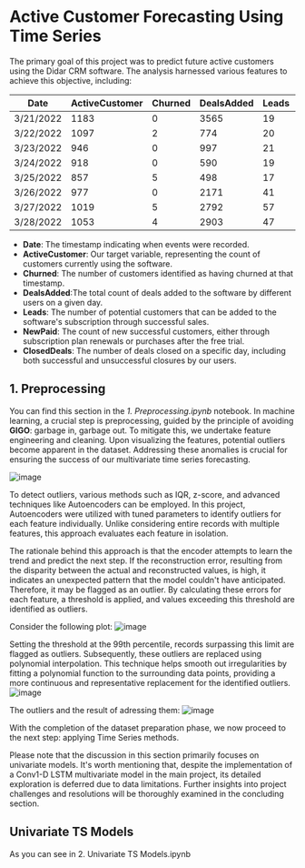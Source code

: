 # Active Customer Forecasting Using Time Series
The primary goal of this project was to predict future active customers using the Didar CRM software. The analysis harnessed various features to achieve this objective, including:

| Date       | ActiveCustomer | Churned | DealsAdded | Leads | NewPaid | ClosedDeals |
|------------|----------------|---------|------------|-------|---------|-------------|
| 3/21/2022  | 1183           | 0       | 3565       | 19    | 1       | 1196        |
| 3/22/2022  | 1097           | 2       | 774        | 20    | 1       | 478         |
| 3/23/2022  | 946            | 0       | 997        | 21    | 1       | 458         |
| 3/24/2022  | 918            | 0       | 590        | 19    | 0       | 370         |
| 3/25/2022  | 857            | 5       | 498        | 17    | 0       | 282         |
| 3/26/2022  | 977            | 0       | 2171       | 41    | 2       | 1765        |
| 3/27/2022  | 1019           | 5       | 2792       | 57    | 0       | 1860        |
| 3/28/2022  | 1053           | 4       | 2903       | 47    | 9       | 2033        |


- **Date**: The timestamp indicating when events were recorded.
- **ActiveCustomer**: Our target variable, representing the count of customers currently using the software.
- **Churned**: The number of customers identified as having churned at that timestamp.
- **DealsAdded**:The total count of deals added to the software by different users on a given day.
- **Leads**: The number of potential customers that can be added to the software's subscription through successful sales.
- **NewPaid**: The count of new successful customers, either through subscription plan renewals or purchases after the free trial.
- **ClosedDeals**: The number of deals closed on a specific day, including both successful and unsuccessful closures by our users.


## 1. Preprocessing
You can find this section in the *1. Preprocessing.ipynb* notebook. In machine learning, a crucial step is preprocessing, guided by the principle of avoiding **GIGO**: garbage in, garbage out. To mitigate this, we undertake feature engineering and cleaning. Upon visualizing the features, potential outliers become apparent in the dataset. Addressing these anomalies is crucial for ensuring the success of our multivariate time series forecasting.

![image](https://github.com/PedramPeiro/Active-Customer-Forecasting-Using-Time-Series/assets/102898063/c508612a-780c-481c-9ae1-7258226a3604)

To detect outliers, various methods such as IQR, z-score, and advanced techniques like Autoencoders can be employed. In this project, Autoencoders were utilized with tuned parameters to identify outliers for each feature individually. Unlike considering entire records with multiple features, this approach evaluates each feature in isolation.

The rationale behind this approach is that the encoder attempts to learn the trend and predict the next step. If the reconstruction error, resulting from the disparity between the actual and reconstructed values, is high, it indicates an unexpected pattern that the model couldn't have anticipated. Therefore, it may be flagged as an outlier. By calculating these errors for each feature, a threshold is applied, and values exceeding this threshold are identified as outliers.

Consider the following plot:
![image](https://github.com/PedramPeiro/Active-Customer-Forecasting-Using-Time-Series/assets/102898063/cdf50012-4ebe-47e4-ab40-ca8c5436965a)

Setting the threshold at the 99th percentile, records surpassing this limit are flagged as outliers. Subsequently, these outliers are replaced using polynomial interpolation. This technique helps smooth out irregularities by fitting a polynomial function to the surrounding data points, providing a more continuous and representative replacement for the identified outliers.
![image](https://github.com/PedramPeiro/Active-Customer-Forecasting-Using-Time-Series/assets/102898063/484e6b6f-ced3-4be3-ad39-0eff6c7b0cd3)

The outliers and the result of adressing them:
![image](https://github.com/PedramPeiro/Active-Customer-Forecasting-Using-Time-Series/assets/102898063/cc3e6d8a-758f-479e-b4e4-c24973f0cb1e)

With the completion of the dataset preparation phase, we now proceed to the next step: applying Time Series methods.

Please note that the discussion in this section primarily focuses on univariate models. It's worth mentioning that, despite the implementation of a Conv1-D LSTM multivariate model in the main project, its detailed exploration is deferred due to data limitations. Further insights into project challenges and resolutions will be thoroughly examined in the concluding section.

## Univariate TS Models
As you can see in 2. Univariate TS Models.ipynb

